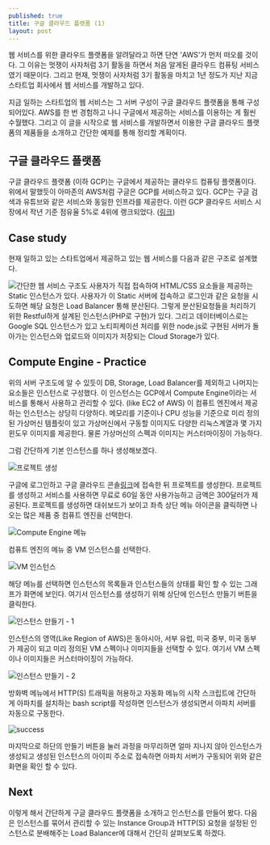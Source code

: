 ```yaml
---
published: true
title: 구글 클라우드 플랫폼 (1)
layout: post
---
```

웹 서비스를 위한 클라우드 플랫폼을 알려달라고 하면 단연 'AWS'가 먼저 떠오를 것이다. 그 이유는 멋쟁이 사자처럼 3기 활동을 하면서 처음 알게된 클라우드 컴퓨팅 서비스였기 때문이다. 그리고 현재, 멋쟁이 사자처럼 3기 활동을 마치고 1년 정도가 지난 지금 스타트업 회사에서 웹 서비스를 개발하고 있다. 

지금 일하는 스타트업의 웹 서비스는 그 서버 구성이 구글 클라우드 플랫폼을 통해 구성되어있다. AWS를 한 번 경험하고 나니 구글에서 제공하는 서비스를 이용하는 게 훨씬 수월했다. 그리고 이 글을 시작으로 웹 서비스를 개발하면서 이용한 구글 클라우드 플랫폼의 제품들을 소개하고 간단한 예제를 통해 정리할 계획이다.
  
  
  
## 구글 클라우드 플랫폼
구글 클라우드 플랫폼 (이하 GCP)는 구글에서 제공하는 클라우드 컴퓨팅 플랫폼이다. 위에서 말했듯이 아마존의 AWS처럼 구글은 GCP를 서비스하고 있다.  GCP는 구글 검색과 유튜브와 같은 서비스와 동일한 인프라를 제공한다. 이런 GCP 클라우드 서비스 시장에서 작년 기준 점유율 5%로 4위에 랭크되었다. ([링크](http://www.itworld.co.kr/tags/51741/aws/91705))
  
  
## Case study
현재 일하고 있는 스타트업에서 제공하고 있는 웹 서비스를 다음과 같은 구조로 설계했다.
  
  
![간단한 웹 서비스 구조도](https://cloud.githubusercontent.com/assets/6007758/16329009/93032b34-3a1a-11e6-9252-3a0fb9819de7.png)
사용자가 직접 접속하여 HTML/CSS 요소들을 제공하는 Static 인스턴스가 있다. 사용자가 이 Static 서버에 접속하고 로그인과 같은 요청을 시도하면 해당 요청은 Load Balancer 통해 분산된다. 그렇게 분산된요청들을 처리하기 위한 Restful하게 설계된 인스턴스(PHP로 구현)가 있다. 그리고 데이터베이스로는 Google SQL 인스턴스가 있고 노티피케이션 처리를 위한 node.js로 구현된 서버가 돌아가는 인스턴스와 업로드와 이미지가 저장되는 Cloud Storage가 있다. 
  
  
## Compute Engine - Practice
위의 서버 구조도에 알 수 있듯이 DB, Storage, Load Balancer를 제외하고 나머지는 요소들은 인스턴스로 구성했다. 이 인스턴스는 GCP에서 Compute Engine이라는 서비스를 통해서 사용하고 관리할 수 있다. (like EC2 of AWS) 이 컴퓨트 엔진에서 제공하는 인스턴스는 상당히 다양하다. 메모리를 기준이나 CPU 성능을 기준으로 미리 정의된 가상머신 템플릿이 있고 가상머신에서 구동할 이미지도 다양한 리눅스계열과 몇 가지 윈도우 이미지를 제공한다. 물론 가상머신의 스펙과 이미지는 커스터마이징이 가능하다. 
  
그럼 간단하게 기본 인스턴스를 하나 생성해보겠다. 

![프로젝트 생성](https://cloud.githubusercontent.com/assets/6007758/16329360/e183e670-3a1c-11e6-9ec5-d51fe1c9bd2f.png)

구글에 로그인하고 구글 클라우드 콘솔[링크](https://console.cloud.google.com)에 접속한 뒤 프로젝트를 생성한다. 프로젝트를 생성하고 서비스를 사용하면 무료로 60일 동안 사용가능하고 금액은 300달러가 제공된다. 프로젝트를 생성하면 대쉬보드가 보이고 좌측 상단 메뉴 아이콘을 클릭하면 나오는 많은 제품 중 컴퓨트 엔진을 선택한다. 
  
  

![Compute Engine 메뉴](https://cloud.githubusercontent.com/assets/6007758/16329439/6388ad86-3a1d-11e6-852e-8f42dd0427b1.png)

컴퓨트 엔진의 메뉴 중 VM 인스턴스를 선택한다. 
  
  

![VM 인스턴스](https://cloud.githubusercontent.com/assets/6007758/16329496/f9d1942e-3a1d-11e6-8a89-620c7a40a572.png)

해당 메뉴를 선택하면 인스턴스의 목록들과 인스턴스들의 상태를 확인 할 수 있는 그래프가 화면에 보인다. 여기서 인스턴스를 생성하기 위해 상단에 인스턴스 만들기 버튼을 클릭한다.
  
  

![인스턴스 만들기 - 1](https://cloud.githubusercontent.com/assets/6007758/16329503/1acf7362-3a1e-11e6-899b-c20020c5c326.png)

인스턴스의 영역(Like Region of AWS)은 동아시아, 서부 유럽, 미국 중부, 미국 동부가 제공이 되고 미리 정의된 VM 스펙이나 이미지들을 선택할 수 있다. 여기서 VM 스펙이나 이미지들은 커스터마이징이 가능하다.
  
  

![인스턴스 만들기 - 2](https://cloud.githubusercontent.com/assets/6007758/16329656/9a386c26-3a1e-11e6-8859-31852bff45b7.png)

방화벽 메뉴에서 HTTP(S) 트래픽을 허용하고 자동화 메뉴의 시작 스크립트에 간단하게 아파치를 설치하는 bash script를 작성하면 인스턴스가 생성되면서 아파치 서버를 자동으로 구동한다.
  
  

![success](https://cloud.githubusercontent.com/assets/6007758/16329690/dfc72cd2-3a1e-11e6-91cc-3c1d4b0796c8.png)

마지막으로 하단의 만들기 버튼을 눌러 과정을 마무리하면 얼마 지나지 않아 인스턴스가 생성되고 생성된 인스턴스의 아이피 주소로 접속하면 아파치 서버가 구동되어 위와 같은 화면을 확인 할 수 있다.
  
  

## Next
이렇게 해서 간단하게 구글 클라우드 플랫폼을 소개하고 인스턴스를 만들어 봤다. 다음은 인스턴스를 묶어서 관리할 수 있는 Instance Group과 HTTP(S) 요청을 설정된 인스턴스로 분배해주는 Load Balancer에 대해서 간단히 살펴보도록 하겠다.
